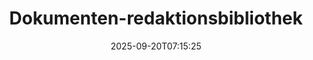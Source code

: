 ---
############################# Static ############################
layout: "family"
date:  2025-09-20T07:15:25
draft: false

product: "Redaction"
product_tag: "redaction"

lang: de

############################# Head ############################
head_title: "Dokumentenredaktion Lösung. Bearbeiten oder entfernen Sie sensible Daten."
head_description: "Entfernen, redigieren oder verbergen Sie Text, Bilder oder Metadaten in PDFs, Word-Dokumenten, Excel-Tabellen, PowerPoint-Präsentationen, Bildern und mehr. Nutzen Sie unsere Bibliothek in Ihren .NET-, Java-, Python- oder cloudbasierten Anwendungen."

############################# Header ############################
title: "Dokumenten-redaktionsbibliothek"
description:  |
  Verbergen oder entfernen Sie persönliche Informationen aus verschiedenen Dateitypen.

  Bearbeiten Sie Texte oder Bilder, um vertrauliche Inhalte zu eliminieren.

  Verwalten Sie Dateimetadaten mit unseren erweiterten Funktionen.

############################# Supported Platforms ###############################
supported_platforms:
  enable: true
  head_title: "Wählen Sie Ihre Plattform"
  title: "Plattformunabhängigkeit"
  description: "GroupDocs.Redaction-Bibliothek unterstützt die folgenden Betriebssysteme und Frameworks:"
  details_link_title: "Erfahren Sie mehr"

  items:
    # items loop
    - title: ".NET"
      description: GroupDocs.Redaction .NET 
      color: "blue"
      tag: "net"
      link: "/redaction/net/"
      features_link: "https://docs.groupdocs.com/redaction/net/system-requirements/"
      features:
          # features loop
          - rows: "3"
            content: |
                    .NET 6.0+ <br> .NET Core 3.1 <br> .NET Framework 4.6.2+
      
          # features loop
          - rows: "4"
            content: |
                    Windows <br> Linux <br> Mac OS <br> Microsoft Azure
      
          # features loop
          - rows: "3"
            content: |
                    Microsoft Visual Studio <br> JetBrains Rider <br> Microsoft Visual Code
      
          # features loop
          - rows: "1"
            content: |
                    30+ file formats
      

    # items loop
    - title: "Java"
      description: GroupDocs.Redaction Java
      color: "red"
      tag: "java"
      link: "/redaction/java/"
      features_link: "https://docs.groupdocs.com/redaction/java/system-requirements/"
      features:
          # features loop
          - rows: "3"
            content: |
                    Java 8 or higher <br> Kotlin
      
          # features loop
          - rows: "4"
            content: |
                    Windows <br> Linux <br> Mac OS
      
          # features loop
          - rows: "3"
            content: |
                    IntelliJ IDEA <br> Eclipse <br> NetBeans
      
          # features loop
          - rows: "1"
            content: |
                    30+ file formats

    # items loop
    - title: "Python"
      description: GroupDocs.Redaction Python
      color: "yellow"
      tag: "python-net"
      link: "/redaction/python-net/"
      features_link: "https://docs.groupdocs.com/redaction/python-net/system-requirements/"
      features:
          # features loop
          - rows: "3"
            content: |
                    Python 3.9+ and .NET 6+
      
          # features loop
          - rows: "4"
            content: |
                    Windows <br> Linux <br> Mac OS
      
          # features loop
          - rows: "3"
            content: |
                    IDLE <br> PyCharm <br> Visual Studio Code
      
          # features loop
          - rows: "1"
            content: |
                    30+ file formats

############################# Features ###############################
features:
  enable: true
  title: "GroupDocs.Redaction auf einen Blick"
  description: "Eine Lösung zur Verwaltung von Inhalten in PDFs, Office-Dokumenten, Bildern und anderen Geschäftsdaten."

  items:
    # items loop
    - icon: "text"
      title: "Text entfernen oder bearbeiten"
      content: "Finden und redigieren Sie sensible Texte in Ihren Dokumenten."

    # items loop
    - icon: "image"
      title: "Bilder redigieren"
      content: "Verbergen Sie Bildbereiche in Ihren Dateien effizient."

    # items loop
    - icon: "template"
      title: "Metadaten verwalten"
      content: "Entfernen oder ersetzen Sie Metadaten wie den Autor in Word-Dokumenten oder EXIF-Daten in Bildern."

    # items loop
    - icon: "pdf"
      title: "Erweiterte Funktionen"
      content: "Suchen Sie nach Daten, die redigiert werden sollen, mithilfe von regulären Ausdrücken oder KI-Integrationen."

############################# Code samples ############################
code_samples:
  enable: true
  title: "GroupDocs.Redaction Codebeispiele"
  description: "Typische Anwendungsfälle von GroupDocs.Redaction Redaktionsoperationen."
  items:
    # code sample loop
    - title: "So redigieren Sie Texte in PDF-Dokumenten"
      content: |
       GroupDocs.Redaction ist die beste Lösung, um Texte in Ihren Dokumenten in nur wenigen Schritten zu redigieren.
      samples:
        - language: "C#"
          color: "blue"
          content: |
            ```csharp {style=abap}   
            // Übergeben Sie den Dateipfad, der redigiert werden soll, an eine Redactor-Instanz.
            using (Redactor redactor  = new Redactor("source.pdf"))
            {
                // Bieten Sie Redaktionsoptionen an.
                var redaction = new ExactPhraseRedaction("Sensitive data", new ReplacementOptions("[hidden]"));

                // Redigieren und speichern Sie das Ergebnis.
                redactor.Apply(redaction);

                var outputFile = redactor.Save();
            }   
            ```
        - language: "Java"
          color: "red"
          content: |
            ```java {style=abap}   
            // Übergeben Sie den Dateipfad, der redigiert werden soll, an eine Redactor-Instanz.
            final Redactor redactor  = new Redactor("source.pdf");

            try 
            {
                // Bieten Sie Redaktionsoptionen an.
                ExactPhraseRedaction redaction = new ExactPhraseRedaction("Sensitive data", new ReplacementOptions("[hidden]"));

                // Redigieren und speichern Sie das Ergebnis.
                redactor.apply(redaction);
                redactor.save();
            }
            finally { redactor.close(); } 
            ```
        - language: "Python"
          color: "yellow"
          content: |
            ```python {style=abap}
            import groupdocs.redaction as gr
            import groupdocs.redaction.options as gro
            import groupdocs.redaction.redactions as grr

            def run():

                # Übergeben Sie den Dateipfad, der redigiert werden soll, an eine Redactor-Instanz.
                with gr.Redactor("source.pdf") as redactor:

                    # Bieten Sie Redaktionsoptionen an.
                    repl_opt = grr.ReplacementOptions("[hidden]")
                    ex_red = grr.ExactPhraseRedaction("Sensitive data", repl_opt)

                    # Redigieren und speichern Sie das Ergebnis.
                    result = redactor.apply(ex_red)
        
                    so = gro.SaveOptions()
                    so.add_suffix = True
                    so.rasterize_to_pdf = False
                    result_path = redactor.save(so)
            ```

############################# Supported Formats ###############################
formats:
  enable: true
  title: "Über 30 unterstützte Dateiformate"
  description: "GroupDocs.Redaction unterstützt Redaktionsoperationen über alle gängigen Geschäftsdatenformate hinweg."

############################# Metrics ###############################
metrics:
  enable: true
  title: "GroupDocs.Redaction Erfolge"
  description: "Entdecken Sie wichtige Kennzahlen, die den Erfolg unserer Bibliothek hervorheben."

  items:
    # items loop
    - number: "30+"
      title: "Unterstützte Formate"
      content: "GroupDocs.Redaction unterstützt Operationen mit über 30 weit verbreiteten Dateiformaten."

    # items loop
    - number: "440k"
      title: "NuGet Downloads"
      content: "GroupDocs.Redaction für .NET wurde über 440.000 Mal von NuGet heruntergeladen."

    # items loop
    - number: "12k"
      title: "Maven Downloads"
      content: "GroupDocs.Redaction hat über 12.000 Downloads auf Maven, die leistungsstarke Java-Redaktionsfunktionen anbieten."

    # items loop
    - number: "140+"
      title: "Zufriedene Kunden"
      content: "Sowohl globale Unternehmen als auch individuelle Entwickler setzen auf GroupDocs-Produkte, um innovative Lösungen zu entwickeln."


############################# Customers ###############################
customers:
  enable: true
  title: "Unsere zufriedenen Kunden"
  description: "GroupDocs-Bibliotheken werden von international anerkannten und geschätzten Marken vertraut."

  items:
    # items loop
    - title: "BenQ Corporation"
      logo: "benq"
      
    # items loop
    - title: "Nasdaq Stock Market"
      logo: "nasdaq"
      
    # items loop
    - title: "AT&T Inc."
      logo: "att"
      
    # items loop
    - title: "Customer logo AstraZeneca"
      logo: "astrazeneca"
      
    # items loop
    - title: "Central Bank of Argentina"
      logo: "argentinacentralbank"
      
    # items loop
    - title: "Roche Holding AG"
      logo: "roche"
      
    # items loop
    - title: "Capita"
      logo: "capita"
      
    # items loop
    - title: "Axa S.A."
      logo: "axa"
      
    # items loop
    - title: "Instructure Inc."
      logo: "instructure"
      
    # items loop
    - title: "Wipro"
      logo: "wipro"


############################# Actions ###############################
actions:
  enable: true
  title: "Bereit zum Start?"
  description: "Testen Sie die Funktionen von GroupDocs.Redaction kostenlos auf Ihrer Plattform."

  items:
    # items loop
    - title: ".NET"
      color: "blue"
      link: "/redaction/net/"

    # items loop
    - title: "Java"
      color: "red"
      link: "/redaction/java/"

    # items loop
    - title: "Node.js"
      color: "yellow"
      link: "/redaction/python-net/"   

############################# FAQ ###############################
faq:
  enable: true
  title: "Häufig gestellte Fragen"
  description: "Antworten auf die am häufigsten gestellten Fragen."

  items:
    # items loop
    - question: "Benötigt die GroupDocs.Redaction-Bibliothek Drittanbieter-Software zur Bearbeitung von Dokumenten?"
      answer: "GroupDocs.Redaction benötigt keine externe Software wie Adobe Acrobat, Microsoft Office oder andere."

    # items loop
    - question: "Kann ich die GroupDocs.Redaction-Bibliothek vor dem Kauf ausprobieren?"
      answer: "Ja, Sie können GroupDocs.Redaction ohne den Kauf einer Lizenz ausprobieren. Es funktioniert im Testmodus, der Test-Wasserzeichen hinzufügt und die Ausgabe auf die ersten 3 Seiten beschränkt. Um ohne Einschränkungen zu testen, beantragen Sie eine 30-tägige temporäre Lizenz. Für weitere Details, [siehe](https://purchase.groupdocs.com/temporary-license/)."

    # items loop
    - question: "Welche Lizenzoptionen sind verfügbar?"
      answer: "Wir bieten mehrere Lizenztypen basierend auf Ihren Entwicklungs- und Vertriebsanforderungen an. Dazu gehören Entwicklerbasierte, standortbasierte und gemessene Lizenzen abhängig von der Nutzung. Weitere Informationen finden Sie [hier](https://purchase.groupdocs.com/pricing/redaction/net/)."

############################# Cloud Links ###############################
cloud_links:
  enable: false
  title: "GroupDocs.Redaction Low-Code APIs"
  description: "Integrieren Sie die Dokumentenredaktion in jede Anwendung mithilfe unserer cloudbasierten REST-API."
  
  items:
    # items loop
    - title: "GroupDocs.Redaction Cloud for cURL"
      content: "Verwenden Sie cURL-Befehle mit unserer RESTful-Cloud-API, um Dokumente in einer Vielzahl unterstützter Dateiformate zu redigieren."
      icon: "groupdocs_redaction-for-curl"
      link: "https://products.groupdocs.cloud/redaction/curl"

    # items loop
    - title: "GroupDocs.Redaction Cloud for .NET"
      content: "Extrahieren Sie Bilder, Texte und Metadaten oder redigieren Sie Dokumente mithilfe von Vorlagen in Microsoft .NET-Anwendungen."
      icon: "groupdocs_redaction-for-net"
      link: "https://products.groupdocs.cloud/redaction/net"

    # items loop
    - title: "GroupDocs.Redaction Cloud for Java"
      content: "Java SDK zum Redigieren von Dokumenten und zum Extrahieren von Daten innerhalb Ihrer Java-basierten Anwendungen."
      icon: "groupdocs_redaction-for-java"
      link: "https://products.groupdocs.cloud/redaction/java"

############################# App links ###############################
app_links:
  enable: true
  title: "GroupDocs.Redaction No-Code Apps"
  description: "Eine webbasierte App, mit der Sie über 30 gängige Dateiformate direkt in Ihrem Browser redigieren können."

  items:
    # items loop
    - title: "GroupDocs.Redaction Total"
      content: "Kostenloses Online-Tool, um Word, Excel, PowerPoint, PDF und über 30 andere Dateitypen zu redigieren."
      icon: "groupdocs_redaction-app"
      link: "https://products.groupdocs.app/redaction/total"

    # items loop
    - title: "GroupDocs.Redaction DOCX"
      content: "Redigieren Sie Word-Dokumente in Ihrem Browser und extrahieren Sie Bilder, Texte oder Metadaten."
      icon: "groupdocs_words-app"
      link: "https://products.groupdocs.app/redaction/docx"

    # items loop
    - title: "GroupDocs.Redaction PDF"
      content: "Kostenloses PDF-Redaktionstool, das auf jedem Gerät oder jeder Plattform ohne Einschränkungen funktioniert."
      icon: "groupdocs_pdf-app"
      link: "https://products.groupdocs.app/redaction/pdf"


      


---
